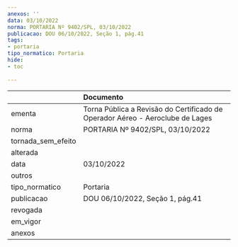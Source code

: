 ```yaml
---
anexos: ''
data: 03/10/2022
norma: PORTARIA Nº 9402/SPL, 03/10/2022
publicacao: DOU 06/10/2022, Seção 1, pág.41
tags:
- portaria
tipo_normatico: Portaria
hide: 
- toc 
 
---
```


|                    | Documento                                                                     |
|:-------------------|:------------------------------------------------------------------------------|
| ementa             | Torna Pública a Revisão do Certificado de Operador Aéreo - Aeroclube de Lages |
| norma              | PORTARIA Nº 9402/SPL, 03/10/2022                                              |
| tornada_sem_efeito |                                                                               |
| alterada           |                                                                               |
| data               | 03/10/2022                                                                    |
| outros             |                                                                               |
| tipo_normatico     | Portaria                                                                      |
| publicacao         | DOU 06/10/2022, Seção 1, pág.41                                               |
| revogada           |                                                                               |
| em_vigor           |                                                                               |
| anexos             |                                                                               |